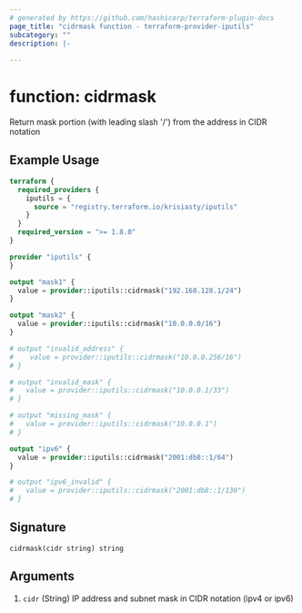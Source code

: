 ```yaml
---
# generated by https://github.com/hashicorp/terraform-plugin-docs
page_title: "cidrmask function - terraform-provider-iputils"
subcategory: ""
description: |-
  
---
```


# function: cidrmask

Return mask portion (with leading slash '/') from the address in CIDR notation

## Example Usage

```terraform
terraform {
  required_providers {
    iputils = {
      source = "registry.terraform.io/krisiasty/iputils"
    }
  }
  required_version = ">= 1.8.0"
}

provider "iputils" {
}

output "mask1" {
  value = provider::iputils::cidrmask("192.168.128.1/24")
}

output "mask2" {
  value = provider::iputils::cidrmask("10.0.0.0/16")
}

# output "invalid_address" {
#    value = provider::iputils::cidrmask("10.0.0.256/16")
# }

# output "invalid_mask" {
#   value = provider::iputils::cidrmask("10.0.0.1/33")
# }

# output "missing_mask" {
#   value = provider::iputils::cidrmask("10.0.0.1")
# }

output "ipv6" {
  value = provider::iputils::cidrmask("2001:db8::1/64")
}

# output "ipv6_invalid" {
#   value = provider::iputils::cidrmask("2001:db8::1/130")
# }
```

## Signature

<!-- signature generated by tfplugindocs -->
```text
cidrmask(cidr string) string
```

## Arguments

<!-- arguments generated by tfplugindocs -->
1. `cidr` (String) IP address and subnet mask in CIDR notation (ipv4 or ipv6)
